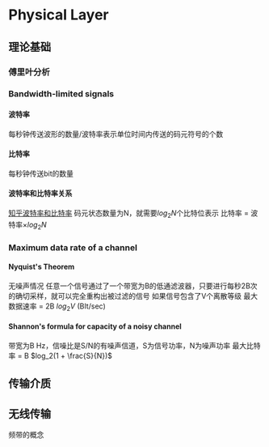 # Physical Layer
## 理论基础
### 傅里叶分析
### Bandwidth-limited signals
#### 波特率
每秒钟传送波形的数量/波特率表示单位时间内传送的码元符号的个数
#### 比特率
每秒钟传送bit的数量
#### 波特率和比特率关系
[知乎波特率和比特率](https://zhuanlan.zhihu.com/p/630588317)
码元状态数量为N，就需要$log_2N$个比特位表示
比特率 = 波特率$\times log_2N$
### Maximum data rate of a channel
#### Nyquist's Theorem
无噪声情况
任意一个信号通过了一个带宽为B的低通滤波器，只要进行每秒2B次的确切采样，就可以完全重构出被过滤的信号
如果信号包含了V个离散等级
最大数据速率 = 2B $log_2V$ (BIt/sec)
#### Shannon's formula for capacity of a noisy channel
带宽为B Hz，信噪比是S/N的有噪声信道，S为信号功率，N为噪声功率
最大比特率 = B $log_2(1 + \frac{S}{N})$
## 传输介质

## 无线传输
频带的概念